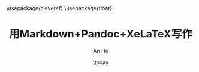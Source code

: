 ---
title: 用Markdown+Pandoc+XeLaTeX写作
author:          # 作者（数组）
  - An He
date: \today     # 日期
copyright: true  # 是否生成版权页
lof: true        # 是否生成插图列表页
lot: true        # 是否生成表格列表页
homepage: https://github.com/annProg/pandoc-template
identifier:                      # epub用
  - scheme: DOI
    text: doi:10.234234.234/33
publisher: pandoc-template       # epub用
rights: © 2017 An He, CC BY-NC   # epub用
header-includes:
  - \usepackage{cleveref}
  - \usepackage{float}
# preface用于生成前言
preface: 'LaTeX可以排版格式精美的书籍，但是学习成本较高，使用不便；
 Markdown是一种简单易学的标记语言。如果能结合两者的优点，使用Markdown
 来写作，然后通过程序转换为latex源码，再编译为PDF，那将是一件美妙的事情。
 幸运的是，已经有工具很好的实现了支持这一功能，那就是Pandoc。

 
 Pandoc是由 John MacFarlane 教授开发的标记语言转换工具，实现了数十种标
 记语言之间的转换。Pandoc还扩展了Markdown语法，比如标题表格等的ID属性，
  脚注等，并且可以直接嵌入LaTeX代码，这样在Markdown中就可以实现输入数学
 公式，交叉引用等功能。Pandoc还支持自定义转换模板，通过命令`pandoc -D 
 latex`可以输出默认的LaTeX模板，以此模板为基础，可以定制自己的模板。

 
 本工具定义了一种Markdown源码组织规范，提供了一个转换脚本，用来更方便的
 使用Pandoc将Markdown转换为PDF。另外还定义了一套LaTeX书籍模板，用来生成
 中文书籍。用户也可以在自己的工作目录修改此模板，并通过修改配置来引用自己
 的模板。'
---